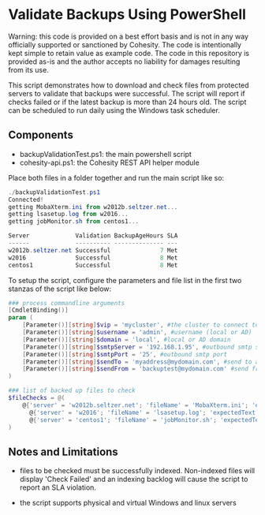 # Validate Backups Using PowerShell

Warning: this code is provided on a best effort basis and is not in any way officially supported or sanctioned by Cohesity. The code is intentionally kept simple to retain value as example code. The code in this repository is provided as-is and the author accepts no liability for damages resulting from its use.

This script demonstrates how to download and check files from protected servers to validate that backups were successful. The script will report if checks failed or if the latest backup is more than 24 hours old. The script can be scheduled to run daily using the Windows task scheduler.  

## Components

* backupValidationTest.ps1: the main powershell script
* cohesity-api.ps1: the Cohesity REST API helper module

Place both files in a folder together and run the main script like so:

```powershell
./backupValidationTest.ps1                                                                                                  
Connected!
getting MobaXterm.ini from w2012b.seltzer.net...
getting lsasetup.log from w2016...
getting jobMonitor.sh from centos1...

Server             Validation BackupAgeHours SLA
------             ---------- -------------- ---
w2012b.seltzer.net Successful              7 Met
w2016              Successful              8 Met
centos1            Successful              8 Met
```

To setup the script, configure the parameters and file list in the first two stanzas of the script like below:

```powershell
### process commandline arguments
[CmdletBinding()]
param (
    [Parameter()][string]$vip = 'mycluster', #the cluster to connect to (DNS name or IP)
    [Parameter()][string]$username = 'admin', #username (local or AD)
    [Parameter()][string]$domain = 'local', #local or AD domain
    [Parameter()][string]$smtpServer = '192.168.1.95', #outbound smtp server 
    [Parameter()][string]$smtpPort = '25', #outbound smtp port
    [Parameter()][string]$sendTo = 'myaddress@mydomain.com', #send to address
    [Parameter()][string]$sendFrom = 'backuptest@mydomain.com' #send from address
)

### list of backed up files to check
$fileChecks = @(
    @{'server' = 'w2012b.seltzer.net'; 'fileName' = 'MobaXterm.ini'; 'expectedText' = '[Bookmarks]'};
      @{'server' = 'w2016'; 'fileName' = 'lsasetup.log'; 'expectedText' = '[11/28 08:45:36] 508.512>  - In LsapSetupInitialize()'};
      @{'server' = 'centos1'; 'fileName' = 'jobMonitor.sh'; 'expectedText' = '#!/usr/bin/env python'}
)
```
## Notes and Limitations

* files to be checked must be successfully indexed. Non-indexed files will display 'Check Failed' and an indexing backlog will cause the script to report an SLA violation. 

* the script supports physical and virtual Windows and linux servers






